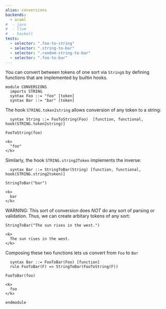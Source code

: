 ```yaml
---
alias: conversions
backends:
  - ocaml
#  - java
#  - llvm
#  - haskell
tests:
  - selector: ".foo-to-string"
  - selector: ".string-to-bar"
  - selector: ".random-string-to-bar"
  - selector: ".foo-to-bar"
---
```


You can convert between tokens of one sort via `String`s by defining functions that are
implemented by builtin hooks.

```k
module CONVERSIONS
  imports STRING
  syntax Foo ::= "foo" [token]
  syntax Bar ::= "bar" [token]
```

The hook `STRING.token2string` allows conversion of any token to a string:

```k
  syntax String ::= FooToString(Foo)  [function, functional, hook(STRING.token2string)]
```

``` {.foo-to-string .input}
FooToString(foo)
```

``` {.foo-to-string .expected}
<k>
  "foo"
</k>
```

Similarly, the hook `STRING.string2Token` implements the inverse:

```k
  syntax Bar ::= StringToBar(String) [function, functional, hook(STRING.string2token)]
```

``` {.string-to-bar .input}
StringToBar("bar")
```

``` {.string-to-bar .expected}
<k>
  bar
</k>
```

WARNING: This sort of conversion does *NOT* do any sort of parsing or validation.
Thus, we can create arbitary tokens of any sort:

``` {.random-string-to-bar .input}
StringToBar("The sun rises in the west.")
```

``` {.random-string-to-bar .expected}
<k>
  The sun rises in the west.
</k>
```

Composing these two functions lets us convert from `Foo` to `Bar`

```k
  syntax Bar ::= FooToBar(Foo) [function]
  rule FooToBar(F) => StringToBar(FooToString(F))
```

``` {.foo-to-bar .input}
FooToBar(foo)
```

``` {.foo-to-bar .expected}
<k>
  foo
</k>
```

```k
endmodule
```
